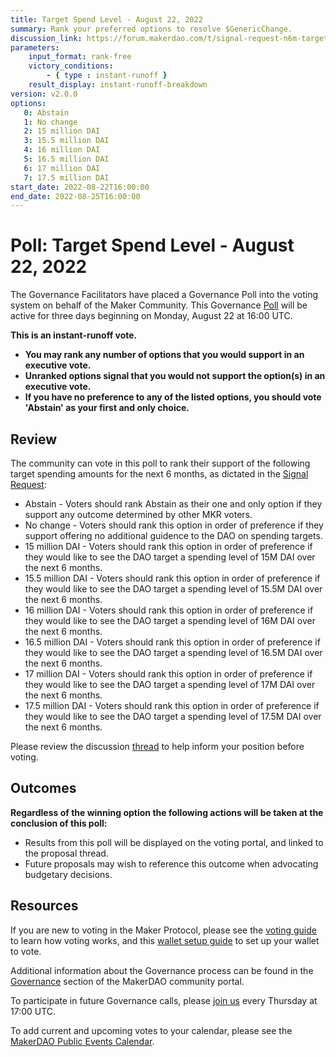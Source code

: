 ```yaml
---
title: Target Spend Level - August 22, 2022
summary: Rank your preferred options to resolve $GenericChange.
discussion_link: https://forum.makerdao.com/t/signal-request-n6m-target-spend-level/17122
parameters:
    input_format: rank-free
    victory_conditions:
        - { type : instant-runoff }
    result_display: instant-runoff-breakdown
version: v2.0.0
options:
   0: Abstain
   1: No change
   2: 15 million DAI
   3: 15.5 million DAI
   4: 16 million DAI
   5: 16.5 million DAI
   6: 17 million DAI
   7: 17.5 million DAI
start_date: 2022-08-22T16:00:00
end_date: 2022-08-25T16:00:00
---
```

# Poll: Target Spend Level - August 22, 2022

The Governance Facilitators have placed a Governance Poll into the voting system on behalf of the Maker Community. This Governance [Poll](https://community-development.makerdao.com/en/learn/governance/on-chain-gov) will be active for three days beginning on Monday, August 22 at 16:00 UTC.

**This is an instant-runoff vote.**
- **You may rank any number of options that you would support in an executive vote.**
- **Unranked options signal that you would not support the option(s) in an executive vote.**
- **If you have no preference to any of the listed options, you should vote 'Abstain' as your first and only choice.**

## Review

The community can vote in this poll to rank their support of the following target spending amounts for the next 6 months, as dictated in the [Signal Request](https://forum.makerdao.com/t/signal-request-n6m-target-spend-level/17122#signal-request-poll-8):
* Abstain - Voters should rank Abstain as their one and only option if they support any outcome determined by other MKR voters.
* No change - Voters should rank this option in order of preference if they support offering no additional guidence to the DAO on spending targets.
* 15 million DAI - Voters should rank this option in order of preference if they would like to see the DAO target a spending level of 15M DAI over the next 6 months.
* 15.5 million DAI  - Voters should rank this option in order of preference if they would like to see the DAO target a spending level of 15.5M DAI over the next 6 months.
* 16 million DAI  - Voters should rank this option in order of preference if they would like to see the DAO target a spending level of 16M DAI over the next 6 months.
* 16.5 million DAI  - Voters should rank this option in order of preference if they would like to see the DAO target a spending level of 16.5M DAI over the next 6 months.
* 17 million DAI  - Voters should rank this option in order of preference if they would like to see the DAO target a spending level of 17M DAI over the next 6 months.
* 17.5 million DAI  - Voters should rank this option in order of preference if they would like to see the DAO target a spending level of 17.5M DAI over the next 6 months.

Please review the discussion [thread](https://forum.makerdao.com/t/signal-request-n6m-target-spend-level/17122) to help inform your position before voting.

## Outcomes

**Regardless of the winning option the following actions will be taken at the conclusion of this poll:**
* Results from this poll will be displayed on the voting portal, and linked to the proposal thread.
* Future proposals may wish to reference this outcome when advocating budgetary decisions. 

## Resources

If you are new to voting in the Maker Protocol, please see the [voting guide](https://community-development.makerdao.com/en/learn/governance/how-voting-works/) to learn how voting works, and this [wallet setup guide](https://community-development.makerdao.com/en/learn/governance/voting-setup/) to set up your wallet to vote.

Additional information about the Governance process can be found in the [Governance](https://community-development.makerdao.com/en/learn/governance) section of the MakerDAO community portal.

To participate in future Governance calls, please [join us](https://github.com/makerdao/community/tree/master/governance/governance-and-risk-meetings) every Thursday at 17:00 UTC.

To add current and upcoming votes to your calendar, please see the [MakerDAO Public Events Calendar](https://calendar.google.com/calendar/embed?src=makerdao.com_3efhm2ghipksegl009ktniomdk%40group.calendar.google.com&ctz=UTC&mode=week&showCalendars=0&showPrint=0).
